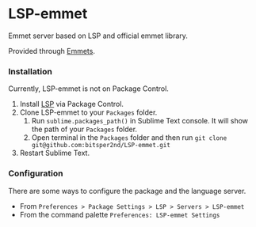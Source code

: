 # LSP-emmet

Emmet server based on LSP and official emmet library.

Provided through [Emmets](https://github.com/pedro757/emmet).

### Installation

Currently, LSP-emmet is not on Package Control.

1. Install [LSP](https://packagecontrol.io/packages/LSP) via Package Control.
1. Clone LSP-emmet to your `Packages` folder.
    1. Run `sublime.packages_path()` in Sublime Text console. It will show the path of your `Packages` folder.
    1. Open terminal in the `Packages` folder and then run `git clone git@github.com:bitsper2nd/LSP-emmet.git`
1. Restart Sublime Text.

### Configuration

There are some ways to configure the package and the language server.

- From `Preferences > Package Settings > LSP > Servers > LSP-emmet`
- From the command palette `Preferences: LSP-emmet Settings`
